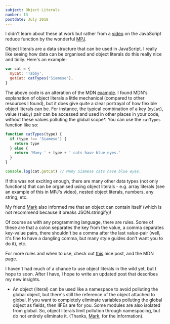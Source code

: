 ```yaml
---
subject: Object Literals
number: 13
postdate: July 2018
---
```


I didn't learn about these at work but rather from a [video](https://www.youtube.com/watch?v=1DMolJ2FrNY) on the JavaScript reduce function by the wonderful [MPJ](https://twitter.com/mpjme).

Object literals are a data structure that can be used in JavaScript. I really like seeing how data can be organised and object literals do this really nice and tidily. Here's an example:

```js
var cat = {
  myCat: 'Tabby',
  getCat: catTypes('Siamese'),
}
```

The above code is an alteration of the MDN [example](https://developer.mozilla.org/bm/docs/Web/JavaScript/Guide/Grammar_and_types#Object_literals). I found MDN's explanation of object literals a little mechanical (compared to other resources I found), but it does give quite a clear portrayal of how flexible object literals can be. For instance, the typical combination of a key (`myCat`), value (`Tabby`) pair can be accessed and used in other places in your code, without these values polluting the global scope\*. You can use the `catTypes` function like so:

```js
function catTypes(type) {
  if (type !== 'Siamese') {
    return type
  } else {
    return 'Many ' + type + ' cats have blue eyes.'
  }
}

console.log(cat.getCat) // Many Siamese cats have blue eyes.
```

If this was not exciting enough, there are many other data types (not only functions) that can be organised using object literals - e.g. array literals (see an example of this in MPJ's video), nested object literals, numbers, any string, etc.

My friend [Mark](https://qubyte.codes/) also informed me that an object can contain itself (which is not recommend because it breaks JSON.stringify)!

Of course as with any programming language, there are rules. Some of these are that a colon separates the key from the value, a comma separates key-value pairs, there shouldn't be a comma after the last value-pair (well, it's fine to have a dangling comma, but many style guides don't want you to do it), etc.

For more rules and when to use, check out [this](http://www.dyn-web.com/tutorials/object-literal/#f2) nice post, and the MDN page.

I haven't had much of a chance to use object literals in the wild yet, but I hope to soon. After I have, I hope to write an updated post that describes my new insights.

- An object (literal) can be used like a namespace to avoid polluting the global object, but there's still the reference of the object attached to global. If you want to completely eliminate variables polluting the global object as fields, then IIFEs are for you. Some modules are also isolated from global. So, object literals limit pollution through namespacing, but do not entirely eliminate it. (Thanks, [Mark](https://qubyte.codes/), for the information).
